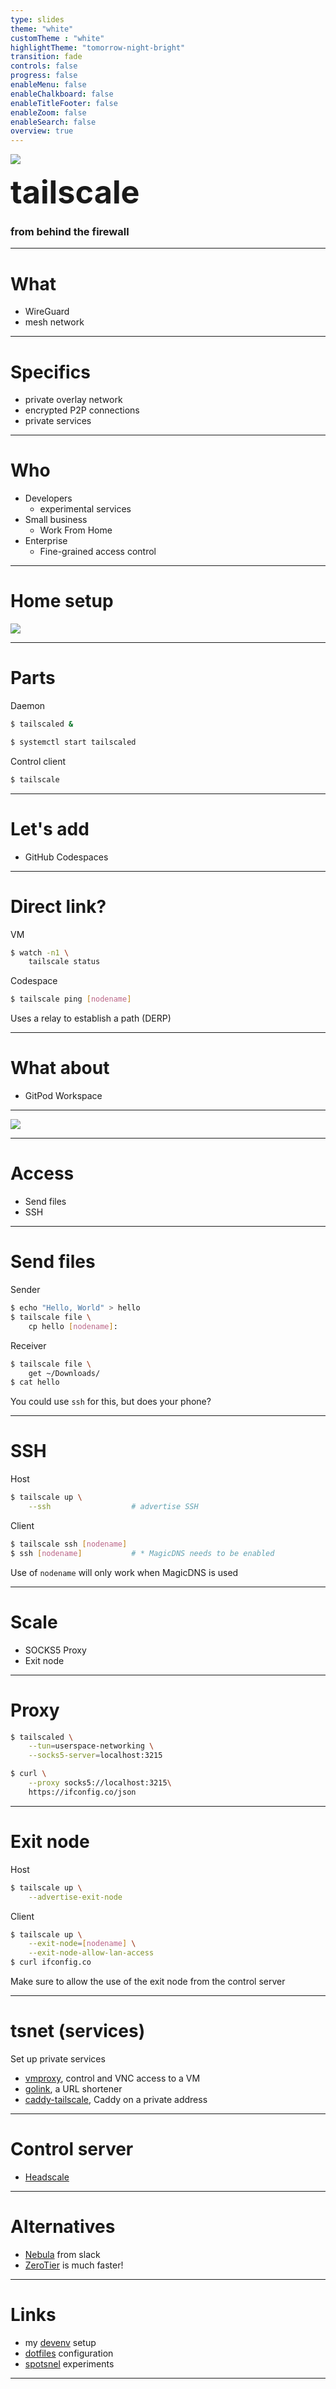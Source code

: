 ```yaml
---
type: slides
theme: "white"
customTheme : "white"
highlightTheme: "tomorrow-night-bright"
transition: fade
controls: false
progress: false
enableMenu: false
enableChalkboard: false
enableTitleFooter: false
enableZoom: false
enableSearch: false
overview: true
---
```


![](logo.webp)

<span style="font-size:3.6em;font-weight:bold">tailscale</span>

### <span style="text-transform:lowercase">from behind the firewall</span>

---

# What

  * WireGuard
  * mesh network

---

# Specifics

  * private overlay network
  * encrypted P2P connections
  * private services

---

# Who

  * Developers
	  * experimental services
  * Small business
	  * Work From Home
  * Enterprise
	  * Fine-grained access control

---

# Home setup

![](./homesetup.svg)


---

# Parts

Daemon
```sh
$ tailscaled &
```

```sh
$ systemctl start tailscaled
```

Control client
```sh
$ tailscale
```

---

# Let's add

  * GitHub Codespaces

---

# Direct link?

VM
```sh
$ watch -n1 \
	tailscale status
```
Codespace
```sh
$ tailscale ping [nodename]
```
Uses a relay to establish a path (DERP)

---

# What about

* GitPod Workspace

---

![](./demo.svg)

---

# Access

  * Send files
  * SSH

---

# Send files

Sender
```sh
$ echo "Hello, World" > hello
$ tailscale file \
	cp hello [nodename]:
```
Receiver
```sh
$ tailscale file \
	get ~/Downloads/
$ cat hello
```
You could use `ssh` for this, but does your phone?

---

# SSH

Host
```sh
$ tailscale up \
	--ssh                  # advertise SSH
```
Client
```sh
$ tailscale ssh [nodename]
$ ssh [nodename]           # * MagicDNS needs to be enabled
```

 Use of `nodename` will only work when MagicDNS is used

---

# Scale

  * SOCKS5 Proxy
  * Exit node

---

# Proxy

```sh
$ tailscaled \
	--tun=userspace-networking \
    --socks5-server=localhost:3215
```

```sh
$ curl \
	--proxy socks5://localhost:3215\
	https://ifconfig.co/json
```

---

# Exit node

Host
```sh
$ tailscale up \
	--advertise-exit-node
```
Client
```sh
$ tailscale up \
	--exit-node=[nodename] \
	--exit-node-allow-lan-access
$ curl ifconfig.co
```

Make sure to allow the use of the exit node from the control server


---

# tsnet (services)

Set up private services
  * [vmproxy](https://github.com/shayne/vmproxy), control and VNC access to a VM
  * [golink](https://github.com/tailscale/golink), a URL shortener
  * [caddy-tailscale](https://github.com/tailscale/caddy-tailscale), Caddy on a private address
---

# Control server

  * [Headscale](https://github.com/juanfont/headscale)

---

# Alternatives

  * [Nebula](https://github.com/slackhq/nebula) from slack
  * [ZeroTier](https://zerotier.com/) is much faster!

---

# Links

  * my [devenv](https://github.com/gbraad/devenv) setup
  * [dotfiles](https://github.com/gbraad/dotfiles/) configuration
  * [spotsnel](https://github.com/spotsnel) experiments

--- 
